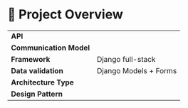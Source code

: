 # 📌 Project Overview

|                      |                                                |
|----------------------|------------------------------------------------|
| **API**              |                                      |
| **Communication Model** |         |
| **Framework**        | Django full-stack |
| **Data validation**     | Django Models + Forms  | 
| **Architecture Type**|                                   |
| **Design Pattern**   |                 |
